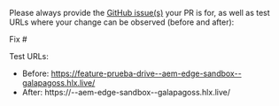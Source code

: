 Please always provide the [GitHub issue(s)](../issues) your PR is for, as well as test URLs where your change can be observed (before and after):

Fix #<gh-issue-id>

Test URLs:
- Before: https://feature-prueba-drive--aem-edge-sandbox--galapagoss.hlx.live/
- After: https://<branch>--aem-edge-sandbox--galapagoss.hlx.live/
